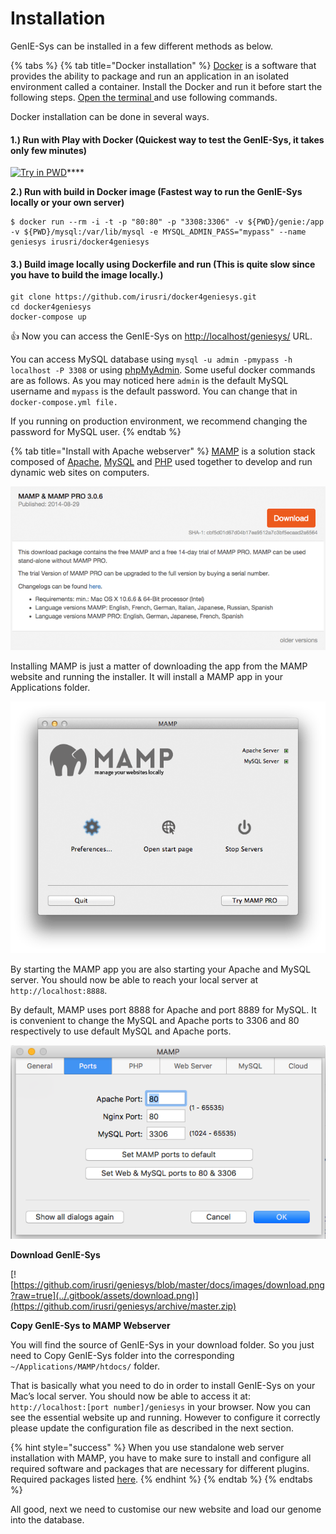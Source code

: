 # Installation

GenIE-Sys can be installed in a few different methods as below.

{% tabs %}
{% tab title="Docker installation" %}
[Docker](https://www.docker.com/) is a software that provides the ability to package and run an application in an isolated environment called a container. Install the Docker and run it before start the following steps. [Open the terminal ](https://www.ionos.com/help/email/troubleshooting-mail-basicmail-business/access-the-command-prompt-or-terminal/)and use following commands. 

Docker installation can be done in several ways.

#### 1.\) Run with Play with Docker \(Quickest way to test the GenIE-Sys, it takes only few minutes\)

[![Try in PWD](https://raw.githubusercontent.com/play-with-docker/stacks/master/assets/images/button.png)](https://labs.play-with-docker.com/?stack=https://raw.githubusercontent.com/irusri/docker4geniesys/master/pwd-stack.yml)\*\*\*\*

 **2.\) Run with build in Docker image \(Fastest way to run the GenIE-Sys locally or your own server\)**                                                                            

```text
$ docker run --rm -i -t -p "80:80" -p "3308:3306" -v ${PWD}/genie:/app -v ${PWD}/mysql:/var/lib/mysql -e MYSQL_ADMIN_PASS="mypass" --name geniesys irusri/docker4geniesys
```

#### 3.\) Build image locally using Dockerfile and run \(This is quite slow since you have to build the image locally.\)

```text
git clone https://github.com/irusri/docker4geniesys.git  
cd docker4geniesys  
docker-compose up
```

👍 Now you can access the GenIE-Sys on [http://localhost/geniesys/](http://localhost/geniesys/) URL.

You can access MySQL database using `mysql -u admin -pmypass -h localhost -P 3308` or using [phpMyAdmin](http://localhost/phpmyadmin). Some useful docker commands are as follows. As you may noticed here `admin` is the default MySQL username and `mypass` is the default  password. You can change that in `docker-compose.yml file.`

If you running on production environment, we recommend changing the password for MySQL user. 
{% endtab %}

{% tab title="Install with Apache webserver" %}
[MAMP](https://www.mamp.info/) is a solution stack composed of [Apache](https://httpd.apache.org/), [MySQL](https://www.mysql.com/) and [PHP](https://www.php.net/) used together to develop and run dynamic web sites on computers.

![Start page of the MAMP software](../.gitbook/assets/mamp.png)

Installing MAMP is just a matter of downloading the app from the MAMP website and running the installer. It will install a MAMP app in your Applications folder.

![MAMP basic settings panel](../.gitbook/assets/mamp-02.png)

By starting the MAMP app you are also starting your Apache and MySQL server. You should now be able to reach your local server at `http://localhost:8888`.

By default, MAMP uses port 8888 for Apache and port 8889 for MySQL. It is convenient to change the MySQL and Apache ports to 3306 and 80 respectively to use default MySQL and Apache ports.

![MAMP advanced settings](../.gitbook/assets/mamp_settings.png)

**Download GenIE-Sys**

[![https://github.com/irusri/geniesys/blob/master/docs/images/download.png?raw=true](../.gitbook/assets/download.png)](https://github.com/irusri/geniesys/archive/master.zip)

**Copy GenIE-Sys to MAMP Webserver**

You will find the source of GenIE-Sys in your download folder. So you just need to Copy GenIE-Sys folder into the corresponding `~/Applications/MAMP/htdocs/` folder.

That is basically what you need to do in order to install GenIE-Sys on your Mac’s local server. You should now be able to access it at: `http://localhost:[port number]/geniesys` in your browser. Now you can see the essential website up and running. However to configure it correctly please update the configuration file as described in the next section.

{% hint style="success" %}
When you use standalone web server installation with MAMP, you have to make sure to install and configure all required software and packages that are necessary for different plugins. Required packages listed [here](requirements.md).
{% endhint %}
{% endtab %}
{% endtabs %}

 All good, next we need to customise our new website and load our genome into the database.

